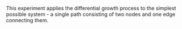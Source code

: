 This experiment applies the differential growth process to the simplest possible system - a single path consisting of two nodes and one edge connecting them.